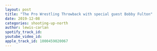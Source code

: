 ```yaml
---
layout: post
title: "The Pro Wrestling Throwback with special guest Bobby Fulton"
date: 2019-12-08
categories: shooting-up-north
author: lewis-carlan
spotify_track_id: 
youtube_video_id: 
apple_track_id: 1000459020067
---
```

